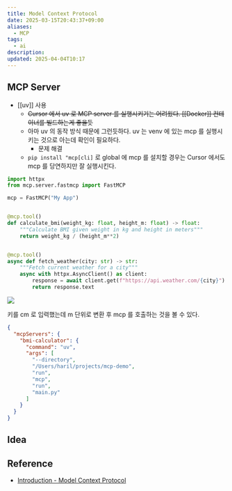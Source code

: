 ```yaml
---
title: Model Context Protocol
date: 2025-03-15T20:43:37+09:00
aliases:
  - MCP
tags:
  - ai
description: 
updated: 2025-04-04T10:17
---
```


## MCP Server

- [[uv]] 사용
    - ~~Cursor 에서 uv 로 MCP server 를 실행시키기는 어려웠다. [[Docker]] 컨테이너를 빌드하는게 좋을듯~~
    - 아마 uv 의 동작 방식 때문에 그런듯하다. uv 는 venv 에 있는 mcp 를 실행시키는 것으로 아는데 확인이 필요하다.
        - 문제 해결
    - `pip install "mcp[cli]` 로 global 에 mcp 를 설치할 경우는 Cursor 에서도 mcp 를 당연하지만 잘 실행시킨다.

```python
import httpx
from mcp.server.fastmcp import FastMCP

mcp = FastMCP("My App")


@mcp.tool()
def calculate_bmi(weight_kg: float, height_m: float) -> float:
    """Calculate BMI given weight in kg and height in meters"""
    return weight_kg / (height_m**2)


@mcp.tool()
async def fetch_weather(city: str) -> str:
    """Fetch current weather for a city"""
    async with httpx.AsyncClient() as client:
        response = await client.get(f"https://api.weather.com/{city}")
        return response.text
```

![](https://i.imgur.com/rIkDpfu.png)

키를 cm 로 입력했는데 m 단위로 변환 후 mcp 를 호출하는 것을 볼 수 있다.

```json
{
  "mcpServers": {
    "bmi-calculator": {
      "command": "uv",
      "args": [
        "--directory",
        "/Users/haril/projects/mcp-demo",
        "run",
        "mcp",
        "run",
        "main.py"
      ]
    }
  }
}
```

## Idea

## Reference

- [Introduction - Model Context Protocol](https://modelcontextprotocol.io/introduction)